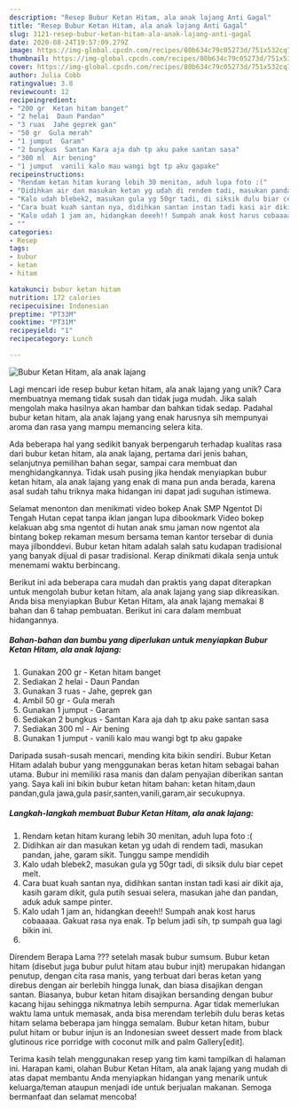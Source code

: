 ```yaml
---
description: "Resep Bubur Ketan Hitam, ala anak lajang Anti Gagal"
title: "Resep Bubur Ketan Hitam, ala anak lajang Anti Gagal"
slug: 3121-resep-bubur-ketan-hitam-ala-anak-lajang-anti-gagal
date: 2020-08-24T19:57:09.279Z
image: https://img-global.cpcdn.com/recipes/80b634c79c05273d/751x532cq70/bubur-ketan-hitam-ala-anak-lajang-foto-resep-utama.jpg
thumbnail: https://img-global.cpcdn.com/recipes/80b634c79c05273d/751x532cq70/bubur-ketan-hitam-ala-anak-lajang-foto-resep-utama.jpg
cover: https://img-global.cpcdn.com/recipes/80b634c79c05273d/751x532cq70/bubur-ketan-hitam-ala-anak-lajang-foto-resep-utama.jpg
author: Julia Cobb
ratingvalue: 3.8
reviewcount: 12
recipeingredient:
- "200 gr  Ketan hitam banget"
- "2 helai  Daun Pandan"
- "3 ruas  Jahe geprek gan"
- "50 gr  Gula merah"
- "1 jumput  Garam"
- "2 bungkus  Santan Kara aja dah tp aku pake santan sasa"
- "300 ml  Air bening"
- "1 jumput  vanili kalo mau wangi bgt tp aku gapake"
recipeinstructions:
- "Rendam ketan hitam kurang lebih 30 menitan, aduh lupa foto :("
- "Didihkan air dan masukan ketan yg udah di rendem tadi, masukan pandan, jahe, garam sikit. Tunggu sampe mendidih"
- "Kalo udah blebek2, masukan gula yg 50gr tadi, di siksik dulu biar cepet melt."
- "Cara buat kuah santan nya, didihkan santan instan tadi kasi air dikit aja, kasih garam dikit, gula putih sesuai selera, masukan jahe dan pandan, aduk aduk sampe pinter."
- "Kalo udah 1 jam an, hidangkan deeeh!! Sumpah anak kost harus cobaaaaa. Gakuat rasa nya enak. Tp belum jadi sih, tp sumpah gua lagi bikin ini."
- ""
categories:
- Resep
tags:
- bubur
- ketan
- hitam

katakunci: bubur ketan hitam 
nutrition: 172 calories
recipecuisine: Indonesian
preptime: "PT33M"
cooktime: "PT31M"
recipeyield: "1"
recipecategory: Lunch

---
```



![Bubur Ketan Hitam, ala anak lajang](https://img-global.cpcdn.com/recipes/80b634c79c05273d/751x532cq70/bubur-ketan-hitam-ala-anak-lajang-foto-resep-utama.jpg)

Lagi mencari ide resep bubur ketan hitam, ala anak lajang yang unik? Cara membuatnya memang tidak susah dan tidak juga mudah. Jika salah mengolah maka hasilnya akan hambar dan bahkan tidak sedap. Padahal bubur ketan hitam, ala anak lajang yang enak harusnya sih mempunyai aroma dan rasa yang mampu memancing selera kita.

Ada beberapa hal yang sedikit banyak berpengaruh terhadap kualitas rasa dari bubur ketan hitam, ala anak lajang, pertama dari jenis bahan, selanjutnya pemilihan bahan segar, sampai cara membuat dan menghidangkannya. Tidak usah pusing jika hendak menyiapkan bubur ketan hitam, ala anak lajang yang enak di mana pun anda berada, karena asal sudah tahu triknya maka hidangan ini dapat jadi suguhan istimewa.

Selamat menonton dan menikmati video bokep Anak SMP Ngentot Di Tengah Hutan cepat tanpa iklan jangan lupa dibookmark Video bokep kelakuan abg sma ngentot di hutan anak smu jaman now ngentot ala bintang bokep rekaman mesum bersama teman kantor tersebar di dunia maya jilbonddevi. Bubur ketan hitam adalah salah satu kudapan tradisional yang banyak dijual di pasar tradisional. Kerap dinikmati dikala senja untuk menemami waktu berbincang.


Berikut ini ada beberapa cara mudah dan praktis yang dapat diterapkan untuk mengolah bubur ketan hitam, ala anak lajang yang siap dikreasikan. Anda bisa menyiapkan Bubur Ketan Hitam, ala anak lajang memakai 8 bahan dan 6 tahap pembuatan. Berikut ini cara dalam membuat hidangannya.

<!--inarticleads1-->

##### Bahan-bahan dan bumbu yang diperlukan untuk menyiapkan Bubur Ketan Hitam, ala anak lajang:

1. Gunakan 200 gr - Ketan hitam banget
1. Sediakan 2 helai - Daun Pandan
1. Gunakan 3 ruas - Jahe, geprek gan
1. Ambil 50 gr - Gula merah
1. Gunakan 1 jumput - Garam
1. Sediakan 2 bungkus - Santan Kara aja dah tp aku pake santan sasa
1. Sediakan 300 ml - Air bening
1. Gunakan 1 jumput - vanili kalo mau wangi bgt tp aku gapake


Daripada susah-susah mencari, mending kita bikin sendiri. Bubur Ketan Hitam adalah bubur yang menggunakan beras ketan hitam sebagai bahan utama. Bubur ini memiliki rasa manis dan dalam penyajian diberikan santan yang. Saya kali ini bikin bubur ketan hitam bahan: ketan hitam,daun pandan,gula jawa,gula pasir,santen,vanili,garam,air secukupnya. 

<!--inarticleads2-->

##### Langkah-langkah membuat Bubur Ketan Hitam, ala anak lajang:

1. Rendam ketan hitam kurang lebih 30 menitan, aduh lupa foto :(
1. Didihkan air dan masukan ketan yg udah di rendem tadi, masukan pandan, jahe, garam sikit. Tunggu sampe mendidih
1. Kalo udah blebek2, masukan gula yg 50gr tadi, di siksik dulu biar cepet melt.
1. Cara buat kuah santan nya, didihkan santan instan tadi kasi air dikit aja, kasih garam dikit, gula putih sesuai selera, masukan jahe dan pandan, aduk aduk sampe pinter.
1. Kalo udah 1 jam an, hidangkan deeeh!! Sumpah anak kost harus cobaaaaa. Gakuat rasa nya enak. Tp belum jadi sih, tp sumpah gua lagi bikin ini.
1. 


Direndem Berapa Lama ??? setelah masak bubur sumsum. Bubur ketan hitam (disebut juga bubur pulut hitam atau bubur injit) merupakan hidangan penutup, dengan cita rasa manis, yang terbuat dari beras ketan yang direbus dengan air berlebih hingga lunak, dan biasa disajikan dengan santan. Biasanya, bubur ketan hitam disajikan bersanding dengan bubur kacang hijau sehingga nikmatnya lebih sempurna. Agar tidak memerlukan waktu lama untuk memasak, anda bisa merendam terlebih dulu beras ketas hitam selama beberapa jam hingga semalam. Bubur ketan hitam, bubur pulut hitam or bubur injun is an Indonesian sweet dessert made from black glutinous rice porridge with coconut milk and palm Gallery[edit]. 

Terima kasih telah menggunakan resep yang tim kami tampilkan di halaman ini. Harapan kami, olahan Bubur Ketan Hitam, ala anak lajang yang mudah di atas dapat membantu Anda menyiapkan hidangan yang menarik untuk keluarga/teman ataupun menjadi ide untuk berjualan makanan. Semoga bermanfaat dan selamat mencoba!
